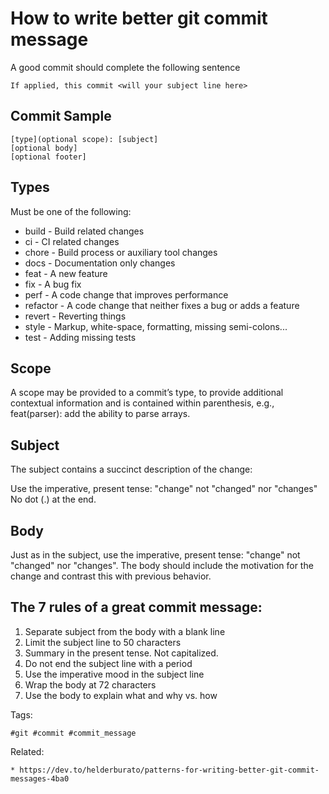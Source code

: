 # How to write better git commit message
A good commit should complete the following sentence
```
If applied, this commit <will your subject line here>
```
## Commit Sample

```
[type](optional scope): [subject]
[optional body]
[optional footer]
```

## Types
Must be one of the following:

* build - Build related changes
* ci - CI related changes
* chore - Build process or auxiliary tool changes
* docs - Documentation only changes
* feat - A new feature
* fix - A bug fix
* perf - A code change that improves performance
* refactor - A code change that neither fixes a bug or adds a feature
* revert - Reverting things
* style - Markup, white-space, formatting, missing semi-colons...
* test - Adding missing tests

## Scope
A scope may be provided to a commit’s type, to provide additional contextual information and is contained within parenthesis, e.g., feat(parser): add the ability to parse arrays.

## Subject
The subject contains a succinct description of the change:

Use the imperative, present tense: "change" not "changed" nor "changes"
No dot (.) at the end.

## Body
Just as in the subject, use the imperative, present tense: "change" not "changed" nor "changes". The body should include the motivation for the change and contrast this with previous behavior.

## The 7 rules of a great commit message:
1. Separate subject from the body with a blank line
1. Limit the subject line to 50 characters
1. Summary in the present tense. Not capitalized.
1. Do not end the subject line with a period
1. Use the imperative mood in the subject line
1. Wrap the body at 72 characters
1. Use the body to explain what and why vs. how

Tags:
```
#git #commit #commit_message
```
Related:
```
* https://dev.to/helderburato/patterns-for-writing-better-git-commit-messages-4ba0
```
